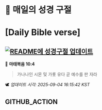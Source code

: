 # 🙏 매일의 성경 구절
# [Daily Bible verse]
## [![README에 성경구절 업데이트](https://github.com/DONGSUKA/first_test/actions/workflows/update-readme-bible.yml/badge.svg)](https://github.com/DONGSUKA/first_test/actions/workflows/update-readme-bible.yml)
<!-- START_BIBLE_VERSE -->
📖 **마태복음 10:4**
> 가나나인 시몬 및 가룟 유다 곧 예수를 판 자라

🕊️ _업데이트 시각: 2025-09-04 16:15:42 KST_
  <!-- END_BIBLE_VERSE -->
## GITHUB_ACTION
